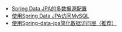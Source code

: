 
* [Spring Data JPA的多数据源配置](http://blog.didispace.com/spring-boot-learning-21-3-8/)
* [使用Spring Data JPA访问MySQL](http://blog.didispace.com/spring-boot-learning-21-3-4/)
* [使用Spring-data-jpa简化数据访问层（推荐）](http://blog.didispace.com/springbootdata2/)
